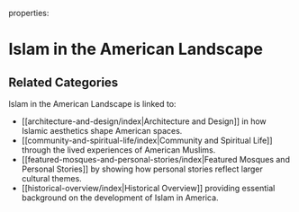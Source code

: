 properties: 
# Islam in the American Landscape
## Related Categories

Islam in the American Landscape is linked to:

- [[architecture-and-design/index|Architecture and Design]] in how Islamic aesthetics shape American spaces.
- [[community-and-spiritual-life/index|Community and Spiritual Life]] through the lived experiences of American Muslims.
- [[featured-mosques-and-personal-stories/index|Featured Mosques and Personal Stories]] by showing how personal stories reflect larger cultural themes.
- [[historical-overview/index|Historical Overview]] providing essential background on the development of Islam in America.
